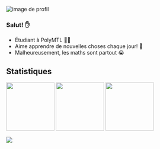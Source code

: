 ![image de profil](https://i.imgur.com/UFAkhLN.png)
### Salut! ✋

 * Étudiant à PolyMTL 👨‍🎓
 * Aime apprendre de nouvelles choses chaque jour! 🌱
 * Malheureusement, les maths sont partout 😭

## Statistiques

<img height="130" src="https://github-readme-stats.vercel.app/api?username=Sportek&theme=tokyonight&show_icons=true&include_all_commits=true&count_private=true" /> <img height= "130" src="https://github-readme-streak-stats.herokuapp.com/?user=Sportek&theme=tokyonight" /> <img height= "130" src="https://github-readme-stats.vercel.app/api/top-langs/?username=Sportek&layout=compact&theme=tokyonight"/>

![](https://visitor-badge.glitch.me/badge?page_id=sportek.sportek&style=flat-square&color=0088cc)
